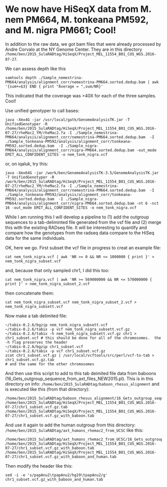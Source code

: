 # We now have HiSeqX data from M. nem PM664, M. tonkeana PM592, and M. nigra PM661; Cool!

In addition to the raw data, we got bam files that were already processed by Andre Corvalo at the NY Genome Center.  They are in this directory `/home/ben/2015_SulaRADtag/HiSeqX/Project_MEL_11554_B01_CUS_WGS.2016-07-27`.

We can assess depth like this
```
samtools depth ./Sample_nemestrina-PM664/analysis/alignment_corr/nemestrina-PM664.sorted.dedup.bam | awk '{sum+=$3} END { print "Average = ",sum/NR}'
```

This indicated that the coverage was >40X for each of the three samples.  Cool!

Use unified genotyper to call bases:
```
java -Xmx4G -jar /usr/local/gatk/GenomeAnalysisTK.jar -T UnifiedGenotyper -R /home/ben/2015_SulaRADtag/HiSeqX/Project_MEL_11554_B01_CUS_WGS.2016-07-27/rheMac2_YM/rheMac2.fa -I ./Sample_nemestrina-PM664/analysis/alignment_corr/nemestrina-PM664.sorted.dedup.bam  -I ./Sample_tonkeana-PM592/analysis/alignment_corr/tonkeana-PM592.sorted.dedup.bam  -I ./Sample_nigra-PM664/analysis/alignment_corr/nigra-PM664.sorted.dedup.bam -out_mode EMIT_ALL_CONFIDENT_SITES -o nem_tonk_nigra.vcf
```
or, on iqaluk, try this:

```
java -Xmx64G -jar /work/ben/GenomeAnalysisTK-3.5/GenomeAnalysisTK.jar -T UnifiedGenotyper -R /work/ben/2015_SulaRADtag/HiSeqX/Project_MEL_11554_B01_CUS_WGS.2016-07-27/rheMac2_YM/rheMac2.fa -I ./Sample_nemestrina-PM664/analysis/alignment_corr/nemestrina-PM664.sorted.dedup.bam  -I ./Sample_tonkeana-PM592/analysis/alignment_corr/tonkeana-PM592.sorted.dedup.bam  -I ./Sample_nigra-PM664/analysis/alignment_corr/nigra-PM664.sorted.dedup.bam -nt 6 -nct 16 -out_mode EMIT_ALL_CONFIDENT_SITES -o nem_tonk_nigra.vcf
```

While I am running this I will develop a pipeline to (1) add the outgroup sequences to a tab-deliminted file generated from the vsf file and (2) merge this with the existing RADseq file.  It will be interesting to quantify and compare how the genotypes from the radseq data compare to the HiSeq data for the same individuals.

OK, here we go.  First subset the vcf file in progress to creat an example file:
```
cat nem_tonk_nigra.vcf | awk 'NR >= 0 && NR <= 1000000 { print }' > nem_tonk_nigra_subset.vcf
```
and, because that only sampled chr1, I did this too:
```
cat nem_tonk_nigra.vcf | awk 'NR >= 569000000 && NR <= 570000000 { print }' > nem_tonk_nigra_subset_2.vcf
```
then concatenate them:
```
cat nem_tonk_nigra_subset.vcf nem_tonk_nigra_subset_2.vcf > nem_tonk_nigra_subsett.vcf
```

Now make a tab delimited file:
```
~/tabix-0.2.6/bgzip nem_tonk_nigra_subsett.vcf
~/tabix-0.2.6/tabix -p vcf nem_tonk_nigra_subsett.vcf.gz
~/tabix-0.2.6/tabix -h nem_tonk_nigra_subsett.vcf.gz chr1 > chr1_subset.vcf # this should be done for all of the chromosomes.  the -h flag preserves the header
~/tabix-0.2.6/bgzip chr1_subset.vcf
~/tabix-0.2.6/tabix -p vcf chr1_subset.vcf.gz
zcat chr1_subset.vcf.gz | /usr/local/vcftools/src/perl/vcf-to-tab > chr1_subset.vcf.gz.tab
# and the same for the other chromosomes
```

And then use this script to add to this tab deimited file data from baboons (16_Gets_outgroup_sequence_from_axt_files_NEW2015.pl). This is in this directory on info: `/home/ben/2015_SulaRADtag/baboon_rhesus_alignment` and is executed like this (from that directory):
```
/home/ben/2015_SulaRADtag/baboon_rhesus_alignment/16_Gets_outgroup_sequence_from_axt_files_NEW2015.pl /home/ben/2015_SulaRADtag/HiSeqX/Project_MEL_11554_B01_CUS_WGS.2016-07-27/chr1_subset.vcf.gz.tab /home/ben/2015_SulaRADtag/HiSeqX/Project_MEL_11554_B01_CUS_WGS.2016-07-27/chr1_subset.vcf.gz_with_baboon.tab
```
And use it again to add the human outgroup from this directory: `/home/ben/2015_SulaRADtag/axt_humans_rhemac2_from_UCSC` like this:
```
/home/ben/2015_SulaRADtag/axt_humans_rhemac2_from_UCSC/16_Gets_outgroup_sequence_from_axt_files_NEW2015.pl /home/ben/2015_SulaRADtag/HiSeqX/Project_MEL_11554_B01_CUS_WGS.2016-07-27/chr1_subset.vcf.gz_with_baboon.tab /home/ben/2015_SulaRADtag/HiSeqX/Project_MEL_11554_B01_CUS_WGS.2016-07-27/chr1_subset.vcf.gz_with_baboon_and_human.tab
```



Then modify the header like this:
```
sed -i -e 's/papAnu2\tpapAnu2/hg19\tpapAnu2/g' chr1_subset.vcf.gz_with_baboon_and_human.tab
```
